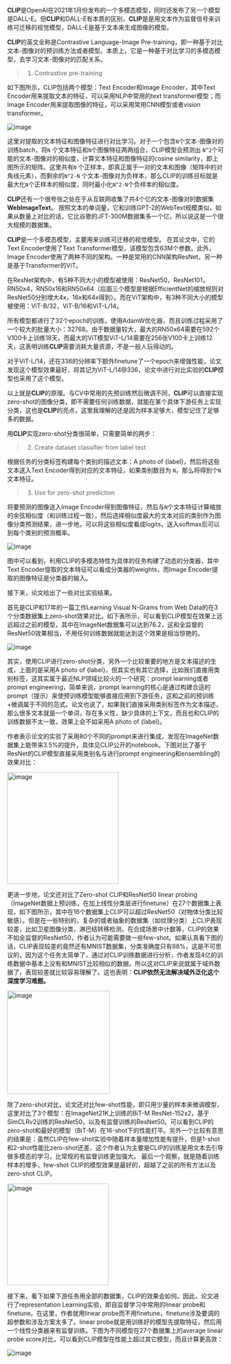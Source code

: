 **CLIP**是OpenAI在2021年1月份发布的一个多模态模型，同时还发布了另一个模型是DALL-E。但**CLIP**和DALL-E有本质的区别，**CLIP**是是用文本作为监督信号来训练可迁移的视觉模型，DALL-E是基于文本来生成图像的模型。

**CLIP**的英文全称是Contrastive Language-Image Pre-training，即一种基于对比文本-图像对的预训练方法或者模型。本质上，它是一种基于对比学习的多模态模型，去学习文本-图像对的匹配关系。
> 1. Contrastive pre-training

如下图所示，CLIP包括两个模型：Text Encoder和Image Encoder，其中Text Encoder用来提取文本的特征，可以采用NLP中常用的text transformer模型；而Image Encoder用来提取图像的特征，可以采用常用CNN模型或者vision transformer。

 ![image](https://github.com/zw510644628/zw510644628.github.io/assets/50043212/de3e280e-f72f-42f8-ac0b-fb8099fb1be9)

这里对提取的文本特征和图像特征进行对比学习。对于一个包含```N```个文本-图像对的训练batch，将```N```
个文本特征和```N```个图像特征两两组合，CLIP模型会预测出
```N^2```个可能的文本-图像对的相似度，计算文本特征和图像特征的cosine similarity，即上图所示的矩阵。这里共有```N```
个正样本，即真正属于一对的文本和图像（矩阵中的对角线元素），而剩余的```N^2-N```
个文本-图像对为负样本，那么CLIP的训练目标就是最大化```N```个正样本的相似度，同时最小化```N^2-N```个负样本的相似度。

**CLIP**还有一个很夸张之处在于从互联网收集了共4个亿的文本-图像对的数据集**WebImageText**。
按照文本的单词量，它和训练GPT-2的WebText规模类似，如果从数量上对比的话，它比谷歌的JFT-300M数据集多一个亿，所以说这是一个很大规模的数据集。

**CLIP**是一个多模态模型，主要用来训练可迁移的视觉模型。
在其论文中，它的Text Encoder使用了Text Transformer模型，该模型包含63M个参数。此外，Image Encoder使用了两种不同的架构。一种是常用的CNN架构ResNet，另一种是基于Transformer的ViT。

在ResNet架构中，有5种不同大小的模型被使用：ResNet50，ResNet101，RN50x4，RN50x16和RN50x64（后面三个模型是根据EfficientNet的缩放规则对ResNet50分别增大4x，16x和64x得到）。而在ViT架构中，有3种不同大小的模型被使用：ViT-B/32，ViT-B/16和ViT-L/14。

所有模型都进行了32个epoch的训练，使用AdamW优化器，而且训练过程采用了一个较大的批量大小：32768。由于数据量较大，最大的RN50x64需要在592个V100卡上训练18天，而最大的ViT模型ViT-L/14需要在256张V100卡上训练12天，这表明训练**CLIP**需要消耗大量资源，不是一般人玩得动的。

对于ViT-L/14，还在336的分辨率下额外finetune了一个epoch来增强性能，论文发现这个模型效果最好，将其记为ViT-L/14@336，论文中进行对比实验的**CLIP**模型也采用了这个模型。

以上就是**CLIP**的原理。与CV中常用的先预训练然后微调不同，**CLIP**可以直接实现zero-shot的图像分类，即不需要任何训练数据，就能在某个具体下游任务上实现分类，这也是**CLIP**的亮点，这里我理解的还是因为样本足够大，模型记住了足够多的数据。

用**CLIP**实现zero-shot分类很简单，只需要简单的两步：

> 2. Create dataset classifier from label text

根据任务的分类标签构建每个类别的描述文本：A photo of {label}，然后将这些文本送入Text Encoder得到对应的文本特征，如果类别数目为
```N```，那么将得到个```N```文本特征。

> 3. Use for zero-shot prediction

将要预测的图像送入Image Encoder得到图像特征，然后与```N```个文本特征计算缩放的余弦相似度（和训练过程一致），然后选择相似度最大的文本对应的类别作为图像分类预测结果，进一步地，可以将这些相似度看成logits，送入softmax后可以到每个类别的预测概率。

 ![image](https://github.com/zw510644628/zw510644628.github.io/assets/50043212/5fac6d7e-be70-4a90-9417-8ca061074168)

图中可以看到，利用CLIP的多模态特性为具体的任务构建了动态的分类器，其中Text Encoder提取的文本特征可以看成分类器的weights，而Image Encoder提取的图像特征是分类器的输入。

接下来，论文给出了一些对比实验结果。

首先是CLIP和17年的一篇工作Learning Visual N-Grams from Web Data的在3个分类数据集上zero-shot效果对比，如下表所示，可以看到CLIP模型在效果上远远超过之前的模型，其中在ImageNet数据集可以达到76.2，这和全监督的ResNet50效果相当，不用任何训练数据就能达到这个效果是相当惊艳的。

 ![image](https://github.com/zw510644628/zw510644628.github.io/assets/50043212/02984edb-3e2f-44b7-926c-fafd9ac56d70)

其实，使用CLIP进行zero-shot分类，另外一个比较重要的地方是文本描述的生成，上面的是采用A photo of {label}，但其实也有其它选择，比如我们直接用类别标签，这其实属于最近NLP领域比较火的一个研究：prompt learning或者prompt engineering，简单来说，prompt learning的核心是通过构建合适的prompt（提示）来使预训练模型能够直接应用到下游任务，这和之前的预训练+微调属于不同的范式。论文也说了，如果我们直接采用类别标签作为文本描述，那么很多文本就是一个单词，存在多义性，缺少具体的上下文，而且也和CLIP的训练数据不太一致，效果上会不如采用A photo of {label}。

作者表示论文的实验了采用80个不同的prompt来进行集成，发现在ImageNet数据集上能带来3.5%的提升，具体见CLIP公开的notebook。下图对比了基于ResNet的CLIP模型直接采用类别名与进行prompt engineering和ensembling的效果对比：

<img width="259" alt="image" src="https://github.com/zw510644628/zw510644628.github.io/assets/50043212/eb184d1c-c358-49a1-9639-efcc19e9f5da">

更进一步地，论文还对比了Zero-shot CLIP和ResNet50 linear probing（ImageNet数据上预训练，在加上线性分类层进行finetune）在27个数据集上表现，如下图所示，其中在16个数据集上CLIP可以超过ResNet50（对物体分类比较敏感）。但是在一些特别的，复杂的或者抽象的数据集（如纹理分类）上CLIP表现较差，比如卫星图像分类，淋巴结转移检测，在合成场景中计数等，CLIP的效果不如全监督的ResNet50，作者认为可能需要做一些few-shot。如果认真看下图的话，CLIP表现较差的竟然还有MNIST数据集，分类准确度只有88%，这是不可思议的，因为这个任务太简单了，通过对CLIP训练数据进行分析，作者发现4亿的训练数据中基本上没有和MNIST比较相似的数据，所以这对CLIP来说就属于域外数据了，表现较差就比较容易理解了。这也表明：**CLIP依然无法解决域外泛化这个深度学习难题。**

<img width="239" alt="image" src="https://github.com/zw510644628/zw510644628.github.io/assets/50043212/c1772a86-8a17-4c9a-b216-4c08b07e9fe5">

除了zero-shot对比，论文还对比few-shot性能，即只用少量的样本来微调模型，这里对比了3个模型：在ImageNet21K上训练的BiT-M ResNet-152x2，基于SimCLRv2训练的ResNet50，以及有监督训练的ResNet50。可以看到CLIP的zero-shot和最好的模型（BiT-M）在16-shot下的性能打平。另外一个比较有意思的结果是：虽然CLIP在few-shot实验中随着样本量增加性能有提升，但是1-shot和2-shot性能比zero-shot还差，这个作者认为主要是CLIP的训练是用文本去引导做多模态的学习，比常规的有监督训练更加强大。
最后一个观察，就是随着训练样本的增多，few-shot CLIP的模型效果是最好的，超越了之前的所有方法以及zero-shot CLIP。

<img width="236" alt="image" src="https://github.com/zw510644628/zw510644628.github.io/assets/50043212/7dd47b79-9a9f-4403-9098-e7f0edc60d07">

接下来，看下如果下游任务用全部的数据集，CLIP的效果会如何。因此，论文进行了representation Learning实验，即自监督学习中常用的linear probe和finetune。在这里，作者就用linear probe而不用finetune，finetune涉及要调的超参数和涉及方案太多了。linear probe就是用训练好的模型先提取特征，然后用一个线性分类器来有监督训练。下图为不同模型在27个数据集上的average linear probe score对比，可以看到CLIP模型在性能上超过其它模型，而且计算更高效：

![image](https://github.com/zw510644628/zw510644628.github.io/assets/50043212/6b607821-237f-4faa-b8af-fc6a1937464a)
